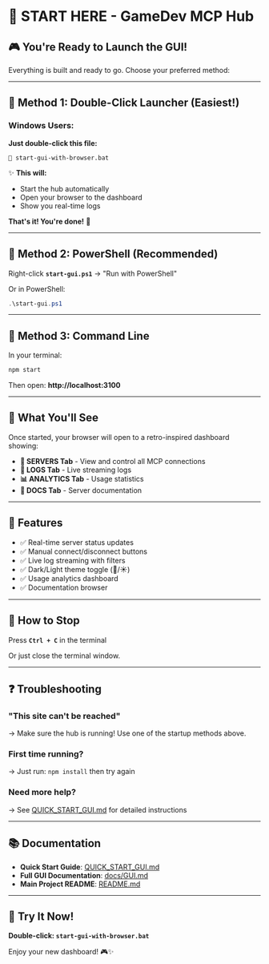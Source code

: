 # 👋 START HERE - GameDev MCP Hub

## 🎮 You're Ready to Launch the GUI!

Everything is built and ready to go. Choose your preferred method:

---

## 🚀 Method 1: Double-Click Launcher (Easiest!)

### Windows Users:

**Just double-click this file:**
```
📁 start-gui-with-browser.bat
```

✨ **This will:**
- Start the hub automatically
- Open your browser to the dashboard
- Show you real-time logs

**That's it! You're done!** 🎉

---

## 🚀 Method 2: PowerShell (Recommended)

Right-click **`start-gui.ps1`** → "Run with PowerShell"

Or in PowerShell:
```powershell
.\start-gui.ps1
```

---

## 🚀 Method 3: Command Line

In your terminal:
```bash
npm start
```

Then open: **http://localhost:3100**

---

## 📱 What You'll See

Once started, your browser will open to a retro-inspired dashboard showing:

- **🔌 SERVERS Tab** - View and control all MCP connections
- **📝 LOGS Tab** - Live streaming logs
- **📊 ANALYTICS Tab** - Usage statistics
- **📖 DOCS Tab** - Server documentation

---

## 🎨 Features

- ✅ Real-time server status updates
- ✅ Manual connect/disconnect buttons
- ✅ Live log streaming with filters
- ✅ Dark/Light theme toggle (🌙/☀️)
- ✅ Usage analytics dashboard
- ✅ Documentation browser

---

## 🛑 How to Stop

Press **`Ctrl + C`** in the terminal

Or just close the terminal window.

---

## ❓ Troubleshooting

### "This site can't be reached"
→ Make sure the hub is running! Use one of the startup methods above.

### First time running?
→ Just run: `npm install` then try again

### Need more help?
→ See [QUICK_START_GUI.md](QUICK_START_GUI.md) for detailed instructions

---

## 📚 Documentation

- **Quick Start Guide**: [QUICK_START_GUI.md](QUICK_START_GUI.md)
- **Full GUI Documentation**: [docs/GUI.md](docs/GUI.md)
- **Main Project README**: [README.md](README.md)

---

## 🎯 Try It Now!

**Double-click: `start-gui-with-browser.bat`**

Enjoy your new dashboard! 🎮✨
